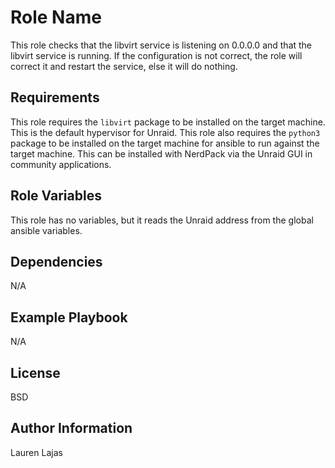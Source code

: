 Role Name
=========

This role checks that the libvirt service is listening on 0.0.0.0 and that the libvirt service is running. If the configuration is not correct, the role will correct it and restart the service, else it will do nothing.

Requirements
------------

This role requires the `libvirt` package to be installed on the target machine. This is the default hypervisor for Unraid.
This role also requires the `python3` package to be installed on the target machine for ansible to run against the target machine. This can be installed with NerdPack via the Unraid GUI in community applications.

Role Variables
--------------

This role has no variables, but it reads the Unraid address from the global ansible variables.

Dependencies
------------

N/A

Example Playbook
----------------

N/A

License
-------

BSD

Author Information
------------------

Lauren Lajas
